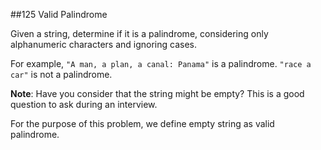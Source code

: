 ##125 Valid Palindrome

Given a string, determine if it is a palindrome, considering only alphanumeric characters and ignoring cases.

For example,
`"A man, a plan, a canal: Panama"` is a palindrome.
`"race a car"` is not a palindrome.

**Note**:
Have you consider that the string might be empty? This is a good question to ask during an interview.

For the purpose of this problem, we define empty string as valid palindrome.